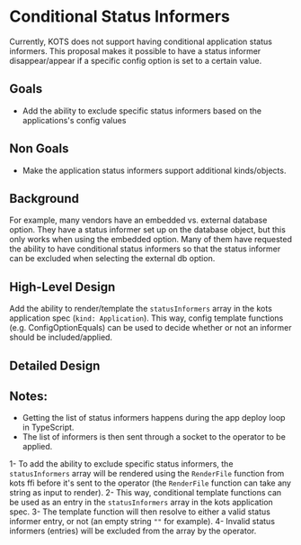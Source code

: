 # Conditional Status Informers

Currently, KOTS does not support having conditional application status informers.
This proposal makes it possible to have a status informer disappear/appear if a specific config option is set to a certain value.

## Goals

- Add the ability to exclude specific status informers based on the applications's config values

## Non Goals

- Make the application status informers support additional kinds/objects.

## Background

For example, many vendors have an embedded vs. external database option.
They have a status informer set up on the database object, but this only works when using the embedded option.
Many of them have requested the ability to have conditional status informers so that the status informer can be excluded when selecting the external db option.

## High-Level Design

Add the ability to render/template the `statusInformers` array in the kots application spec (`kind: Application`).
This way, config template functions (e.g. ConfigOptionEquals) can be used to decide whether or not an informer should be included/applied.

## Detailed Design

## Notes:
- Getting the list of status informers happens during the app deploy loop in TypeScript.
- The list of informers is then sent through a socket to the operator to be applied.

1- To add the ability to exclude specific status informers, the `statusInformers` array will be rendered using the `RenderFile` function from kots ffi before it's sent to the operator (the `RenderFile` function can take any string as input to render).
2- This way, conditional template functions can be used as an entry in the `statusInformers` array in the kots application spec.
3- The template function will then resolve to either a valid status informer entry, or not (an empty string `""` for example).
4- Invalid status informers (entries) will be excluded from the array by the operator.
